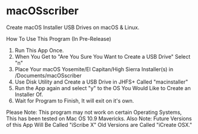 # macOSscriber
Create macOS Installer USB Drives on macOS &amp; Linux.

How To Use This Program (In Pre-Release)
1. Run This App Once.
2. When You Get to "Are You Sure You Want to Create a USB Drive" Select "n"
3. Place Your macOS Yosemite/El Capitan/High Sierra Installer(s) in /Documents/macOSscriber
4. Use Disk Utility and Create a USB Drive in JHFS+ Called "macinstaller"
5. Run the App again and select "y" to the OS You Would Like to Create an Installer Of.
6. Wait for Program to Finish, It will exit on it's own.

Please Note: This program may not work on certain Operating Systems, This has been tested on Mac OS 10.9 Mavericks.
Also Note: Future Versions of this App Will Be Called "iScribe X" Old Versions are Called "iCreate OSX."
